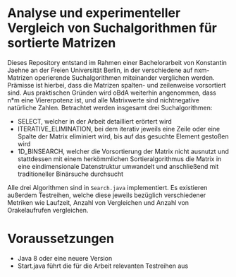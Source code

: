 # Analyse und experimenteller Vergleich von Suchalgorithmen für sortierte Matrizen

Dieses Repository entstand im Rahmen einer Bachelorarbeit von Konstantin Jaehne an der Freien Universität Berlin, in der verschiedene auf nxm-Matrizen operierende Suchalgorithmen miteinander verglichen werden.
Prämisse ist hierbei, dass die Matrizen spalten- und zeilenweise vorsortiert sind. Aus praktischen Gründen wird oBdA weiterhin angenommen, dass n*m eine Viererpotenz ist, und alle Matrixwerte sind nichtnegative natürliche Zahlen.
Betrachtet werden insgesamt drei Suchalgorithmen:
* SELECT, welcher in der Arbeit detailliert erörtert wird
* ITERATIVE_ELIMINATION, bei dem iterativ jeweils eine Zeile oder eine Spalte der Matrix eliminiert wird, bis auf das gesuchte Element gestoßen wird
* 1D_BINSEARCH, welcher die Vorsortierung der Matrix nicht ausnutzt und stattdessen mit einem herkömmlichen Sortieralgorithmus die Matrix in eine eindimensionale Datenstruktur umwandelt und anschließend mit traditioneller Binärsuche durchsucht

Alle drei Algorithmen sind in ``Search.java`` implementiert. Es existieren außerdem Testreihen, welche diese jeweils bezüglich verschiedener Metriken wie Laufzeit, Anzahl von Vergleichen und Anzahl von Orakelaufrufen vergleichen.

# Voraussetzungen

* Java 8 oder eine neuere Version
* Start.java führt die für die Arbeit relevanten Testreihen aus